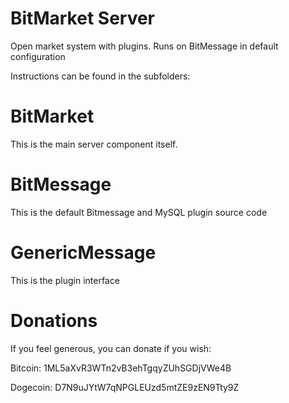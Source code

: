 BitMarket Server
================

Open market system with plugins. Runs on BitMessage in default configuration

Instructions can be found in the subfolders:

BitMarket
=========
This is the main server component itself.

BitMessage
==========
This is the default Bitmessage and MySQL plugin source code

GenericMessage
==============
This is the plugin interface



Donations
=========
If you feel generous, you can donate if you wish:

Bitcoin: 1ML5aXvR3WTn2vB3ehTgqyZUhSGDjVWe4B

Dogecoin: D7N9uJYtW7qNPGLEUzd5mtZE9zEN9Tty9Z
